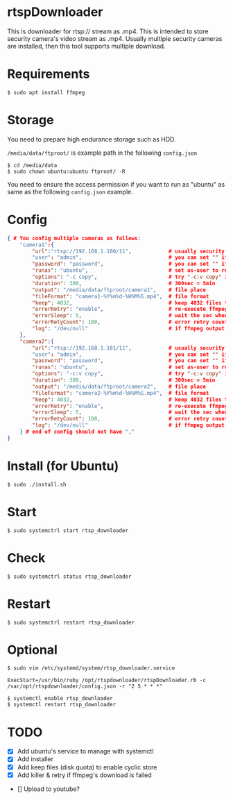 # rtspDownloader

This is downloader for rtsp:// stream as .mp4.
This is intended to store security camera's video stream as .mp4.
Usually multiple security cameras are installed, then this tool supports multiple download.


# Requirements

```
$ sudo apt install ffmpeg
```

# Storage

You need to prepare high endurance storage such as HDD.

```/media/data/ftproot/``` is example path in the following ```config.json```

```
$ cd /media/data
$ sudo chown ubuntu:ubuntu ftproot/ -R
```

You need to ensure the access permission if you want to run as "ubuntu" as same as the following ```config.json``` example.


# Config

```config.json
{ # You config multiple cameras as follows:
	"camera1":{
		"url":"rtsp://192.168.1.100/11",			# usually security camera /11:1st stream /12:2nd stream (down scaled)
		"user": "admin",							# you can set "" if no user authentication
		"password": "password",						# you can set "" if no user authentication
		"runas": "ubuntu",							# set as-user to run ffmpeg. if you want to run same user of this, you can remove this line or set ""
		"options": "-c copy",						# try "-c:v copy" if error on audio
		"duration": 300,							# 300sec = 5min
		"output": "/media/data/ftproot/camera1",	# file place
		"fileFormat": "camera1-%Y%m%d-%H%M%S.mp4",	# file format
		"keep": 4032,								# keep 4032 files then 300sec*4032/3600/24=14days
		"errorRetry": "enable",						# re-execute ffmpeg if error happened
		"errorSleep": 5,							# wait the sec when ffmpeg error happened
		"errorRetyCount": 100,						# error retry count if exceed, give up to retry
		"log": "/dev/null"							# if ffmpeg output is necessary, you need to set the file name
	},
	"camera2":{
		"url":"rtsp://192.168.1.101/11",			# usually security camera /11:1st stream /12:2nd stream (down scaled)
		"user": "admin",							# you can set "" if no user authentication
		"password": "password",						# you can set "" if no user authentication
		"runas": "ubuntu",							# set as-user to run ffmpeg. if you want to run same user of this, you can remove this line or set ""
		"options": "-c:v copy",						# try "-c:v copy" if error on audio. May add  "-rtsp_transport tcp -stimeout 15000000"
		"duration": 300,							# 300sec = 5min
		"output": "/media/data/ftproot/camera2",	# file place
		"fileFormat": "camera2-%Y%m%d-%H%M%S.mp4",	# file format
		"keep": 4032,								# keep 4032 files then 300sec*4032/3600/24=14days
		"errorRetry": "enable",						# re-execute ffmpeg if error happened
		"errorSleep": 5,							# wait the sec when ffmpeg error happened
		"errorRetyCount": 100,						# error retry count if exceed, give up to retry
		"log": "/dev/null"							# if ffmpeg output is necessary, you need to set the file name
	} # end of config should not have ","
}
```

# Install (for Ubuntu)

```
$ sudo ./install.sh
```

# Start

```
$ sudo systemctrl start rtsp_downloader
```

# Check

```
$ sudo systemctrl status rtsp_downloader
```

# Restart

```
$ sudo systemctrl restart rtsp_downloader
```

# Optional

```
$ sudo vim /etc/systemd/system/rtsp_downloader.service
```

```/etc/systemd/system/rtsp_downloader.service
ExecStart=/usr/bin/ruby /opt/rtspdownloader/rtspDownloader.rb -c /var/opt/rtspdownloader/config.json -r "2 5 * * *"
```

```
$ systemctl enable rtsp_downloader
$ systemctl restart rtsp_downloader
```

# TODO

* [x] Add ubuntu's service to manage with systemctl
* [x] Add installer
* [x] Add keep files (disk quota) to enable cyclic store
* [x] Add killer & retry if ffmpeg's download is failed
* [] Upload to youtube?
